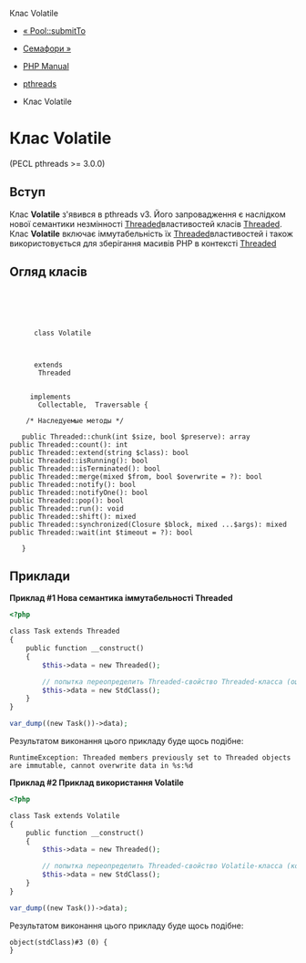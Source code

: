 Клас Volatile

-   [« Pool::submitTo](pool.submitTo.md)
    
-   [Семафори »](book.sem.md)
    
-   [PHP Manual](index.md)
    
-   [pthreads](book.pthreads.md)
    
-   Клас Volatile
    

# Клас Volatile

(PECL pthreads >= 3.0.0)

## Вступ

Клас **Volatile** з'явився в pthreads v3. Його запровадження є наслідком нової семантики незмінності [Threaded](class.threaded.md)властивостей класів [Threaded](class.threaded.md). Клас **Volatile** включає іммутабельність їх [Threaded](class.threaded.md)властивостей і також використовується для зберігання масивів PHP в контексті [Threaded](class.threaded.md)

## Огляд класів

```classsynopsis


    
    
     
      class Volatile
     

     
      extends
       Threaded
     

     implements 
       Collectable,  Traversable {

    /* Наследуемые методы */
    
   public Threaded::chunk(int $size, bool $preserve): array
public Threaded::count(): int
public Threaded::extend(string $class): bool
public Threaded::isRunning(): bool
public Threaded::isTerminated(): bool
public Threaded::merge(mixed $from, bool $overwrite = ?): bool
public Threaded::notify(): bool
public Threaded::notifyOne(): bool
public Threaded::pop(): bool
public Threaded::run(): void
public Threaded::shift(): mixed
public Threaded::synchronized(Closure $block, mixed ...$args): mixed
public Threaded::wait(int $timeout = ?): bool

   }
```

## Приклади

**Приклад #1 Нова семантика іммутабельності Threaded**

```php
<?php

class Task extends Threaded
{
    public function __construct()
    {
        $this->data = new Threaded();

        // попытка переопределить Threaded-свойство Threaded-класса (ошибка)
        $this->data = new StdClass();
    }
}

var_dump((new Task())->data);
```

Результатом виконання цього прикладу буде щось подібне:

```
RuntimeException: Threaded members previously set to Threaded objects are immutable, cannot overwrite data in %s:%d
```

**Приклад #2 Приклад використання Volatile**

```php
<?php

class Task extends Volatile
{
    public function __construct()
    {
        $this->data = new Threaded();

        // попытка переопределить Threaded-свойство Volatile-класса (корректно)
        $this->data = new StdClass();
    }
}

var_dump((new Task())->data);
```

Результатом виконання цього прикладу буде щось подібне:

```
object(stdClass)#3 (0) {
}
```